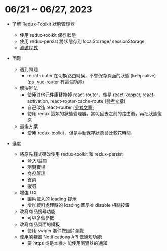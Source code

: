 # 06/21 ~ 06/27, 2023

- 了解 Redux-Toolkit 狀態管理器 
    - 使用 redux-toolkit 保存狀態
    - 使用 redux-persist 將狀態存到 localStorage/ sessionStorage
    - [測試程式](https://github.com/wei06097/React-Practice/tree/react-redux-test1)

- 困難 
    - 遇到問題
        - react-router 在切換路由時候，不會保存頁面的狀態 (keep-alive)
    (ps. vue-router 有這個功能)
    - 解決辦法
        - 使用其他元件庫替換掉 react-router，像是 react-kepper, react-activation, react-router-cache-route [(參考文章)](https://www.jb51.net/article/272253.htm)
        - 自己改造 react-router [(參考文章)](https://zhuanlan.zhihu.com/p/52693438?utm_id=0)
        - 使用 redux 這類的狀態管理器，當切回去之前的路由後，再把狀態復原
    - 最後方案
        - 使用 redux-toolkit，但是手動保存狀態會比較花時間。

- 進度
    - 將原先程式碼改使用 redux-toolkit 和 redux-persist
        - 登入/註冊
        - 瀏覽賣場
        - 商品管理
        - 首頁
        - 搜尋
    - 增強 UX
        - 圖片載入的 loading 提示
        - 增加資料處理時的 loading 圖示並 disable 相關按鈕
    - 改寫商品搜尋功能
        - 可以多個參數
    - 改寫商品頁面的模板
      - 使用 swiper 套件做圖片瀏覽
    - 使用瀏覽器 Notifications API 做通知功能
      - 要 https 或是本機才能使用瀏覽器的通知